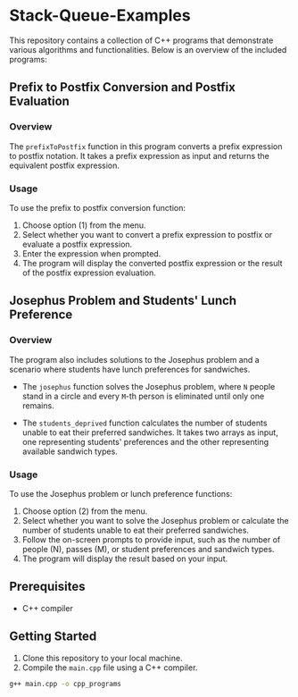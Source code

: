 # Stack-Queue-Examples

This repository contains a collection of C++ programs that demonstrate various algorithms and functionalities. Below is an overview of the included programs:

## Prefix to Postfix Conversion and Postfix Evaluation

### Overview

The `prefixToPostfix` function in this program converts a prefix expression to postfix notation. It takes a prefix expression as input and returns the equivalent postfix expression.

### Usage

To use the prefix to postfix conversion function:

1. Choose option (1) from the menu.
2. Select whether you want to convert a prefix expression to postfix or evaluate a postfix expression.
3. Enter the expression when prompted.
4. The program will display the converted postfix expression or the result of the postfix expression evaluation.

## Josephus Problem and Students' Lunch Preference

### Overview

The program also includes solutions to the Josephus problem and a scenario where students have lunch preferences for sandwiches.

- The `josephus` function solves the Josephus problem, where `N` people stand in a circle and every `M`-th person is eliminated until only one remains.

- The `students_deprived` function calculates the number of students unable to eat their preferred sandwiches. It takes two arrays as input, one representing students' preferences and the other representing available sandwich types.

### Usage

To use the Josephus problem or lunch preference functions:

1. Choose option (2) from the menu.
2. Select whether you want to solve the Josephus problem or calculate the number of students unable to eat their preferred sandwiches.
3. Follow the on-screen prompts to provide input, such as the number of people (N), passes (M), or student preferences and sandwich types.
4. The program will display the result based on your input.

## Prerequisites

- C++ compiler

## Getting Started

1. Clone this repository to your local machine.
2. Compile the `main.cpp` file using a C++ compiler.

```bash
g++ main.cpp -o cpp_programs
